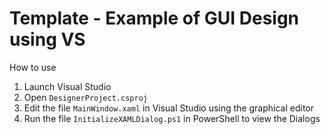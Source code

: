 # Template - Example of GUI Design using VS

How to use

1. Launch Visual Studio
2. Open ```DesignerProject.csproj```
3. Edit the file ```MainWindow.xaml``` in Visual Studio using the graphical editor
4. Run the file ```InitializeXAMLDialog.ps1``` in PowerShell to view the Dialogs